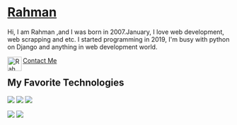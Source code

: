# <a href="https://github.com/Temsar-626">Rahman </a>

Hi, I am Rahman ,and I was born in 2007.January, I love web development, web scrapping and etc. I started programming in 2019, I'm busy with python on Django and anything in web development world.

<a href="https://t.me/Temsar_ap">
	<img align="left" alt="Rahman | Telegram" width="32px" src="https://upload.wikimedia.org/wikipedia/commons/thumb/8/83/Telegram_2019_Logo.svg/1200px-Telegram_2019_Logo.svg.png" /> Contact Me
</a>
<br>

## My Favorite Technologies
![](https://img.shields.io/badge/OS-Linux-informational?style=flat&logo=linux&logoColor=white&color=informational)
![](https://img.shields.io/badge/Editor-VsCode-informational?style=flat&logo=visual-studio-code&logoColor=white&color=informational)
![](https://img.shields.io/badge/Code-Python-informational?style=flat&logo=python&logoColor=white&color=informational)

![](https://github-readme-stats.vercel.app/api/top-langs/?username=Temsar-626&count_private=true&layout=compact&theme=transparent)
![](https://github-readme-stats.vercel.app/api?username=Temsar-626&show_icons=true&count_private=true&theme=transparent)
